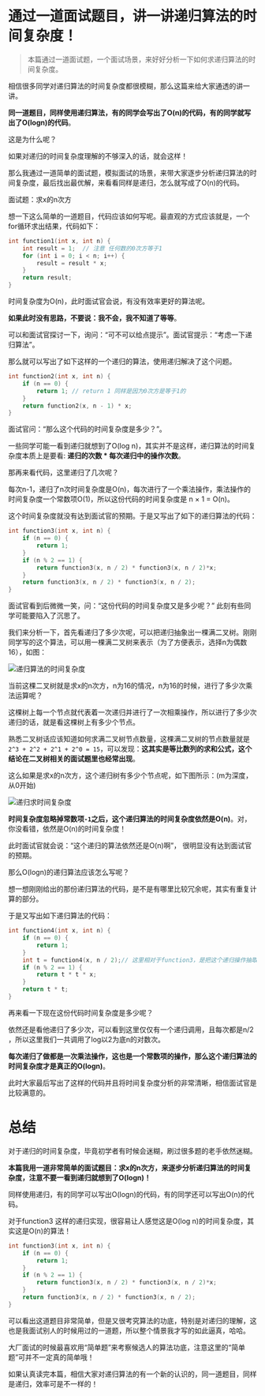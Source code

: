 
# 通过一道面试题目，讲一讲递归算法的时间复杂度！

> 本篇通过一道面试题，一个面试场景，来好好分析一下如何求递归算法的时间复杂度。

相信很多同学对递归算法的时间复杂度都很模糊，那么这篇来给大家通透的讲一讲。

**同一道题目，同样使用递归算法，有的同学会写出了O(n)的代码，有的同学就写出了O(logn)的代码**。

这是为什么呢？

如果对递归的时间复杂度理解的不够深入的话，就会这样！

那么我通过一道简单的面试题，模拟面试的场景，来带大家逐步分析递归算法的时间复杂度，最后找出最优解，来看看同样是递归，怎么就写成了O(n)的代码。

面试题：求x的n次方

想一下这么简单的一道题目，代码应该如何写呢。最直观的方式应该就是，一个for循环求出结果，代码如下：

```CPP
int function1(int x, int n) {
    int result = 1;  // 注意 任何数的0次方等于1
    for (int i = 0; i < n; i++) {
        result = result * x;
    }
    return result;
}
```
时间复杂度为O(n)，此时面试官会说，有没有效率更好的算法呢。

**如果此时没有思路，不要说：我不会，我不知道了等等**。

可以和面试官探讨一下，询问：“可不可以给点提示”。面试官提示：“考虑一下递归算法”。

那么就可以写出了如下这样的一个递归的算法，使用递归解决了这个问题。

```CPP
int function2(int x, int n) {
    if (n == 0) {
        return 1; // return 1 同样是因为0次方是等于1的
    }
    return function2(x, n - 1) * x;
}
```
面试官问：“那么这个代码的时间复杂度是多少？”。

一些同学可能一看到递归就想到了O(log n)，其实并不是这样，递归算法的时间复杂度本质上是要看: **递归的次数 * 每次递归中的操作次数**。

那再来看代码，这里递归了几次呢？

每次n-1，递归了n次时间复杂度是O(n)，每次进行了一个乘法操作，乘法操作的时间复杂度一个常数项O(1)，所以这份代码的时间复杂度是 n × 1 = O(n)。

这个时间复杂度就没有达到面试官的预期。于是又写出了如下的递归算法的代码：

```CPP
int function3(int x, int n) {
    if (n == 0) {
        return 1;
    }
    if (n % 2 == 1) {
        return function3(x, n / 2) * function3(x, n / 2)*x;
    }
    return function3(x, n / 2) * function3(x, n / 2);
}

```

面试官看到后微微一笑，问：“这份代码的时间复杂度又是多少呢？” 此刻有些同学可能要陷入了沉思了。

我们来分析一下，首先看递归了多少次呢，可以把递归抽象出一棵满二叉树。刚刚同学写的这个算法，可以用一棵满二叉树来表示（为了方便表示，选择n为偶数16），如图：

![递归算法的时间复杂度](https://img-blog.csdnimg.cn/20201209193909426.png)

当前这棵二叉树就是求x的n次方，n为16的情况，n为16的时候，进行了多少次乘法运算呢？

这棵树上每一个节点就代表着一次递归并进行了一次相乘操作，所以进行了多少次递归的话，就是看这棵树上有多少个节点。

熟悉二叉树话应该知道如何求满二叉树节点数量，这棵满二叉树的节点数量就是`2^3 + 2^2 + 2^1 + 2^0 = 15`，可以发现：**这其实是等比数列的求和公式，这个结论在二叉树相关的面试题里也经常出现**。

这么如果是求x的n次方，这个递归树有多少个节点呢，如下图所示：(m为深度，从0开始)

![递归求时间复杂度](https://img-blog.csdnimg.cn/20200728195531892.png)

**时间复杂度忽略掉常数项`-1`之后，这个递归算法的时间复杂度依然是O(n)**。对，你没看错，依然是O(n)的时间复杂度！

此时面试官就会说：“这个递归的算法依然还是O(n)啊”， 很明显没有达到面试官的预期。

那么O(logn)的递归算法应该怎么写呢？

想一想刚刚给出的那份递归算法的代码，是不是有哪里比较冗余呢，其实有重复计算的部分。

于是又写出如下递归算法的代码：

```CPP
int function4(int x, int n) {
    if (n == 0) {
        return 1;
    }
    int t = function4(x, n / 2);// 这里相对于function3，是把这个递归操作抽取出来
    if (n % 2 == 1) {
        return t * t * x;
    }
    return t * t;
}
```

再来看一下现在这份代码时间复杂度是多少呢？

依然还是看他递归了多少次，可以看到这里仅仅有一个递归调用，且每次都是n/2 ，所以这里我们一共调用了log以2为底n的对数次。

**每次递归了做都是一次乘法操作，这也是一个常数项的操作，那么这个递归算法的时间复杂度才是真正的O(logn)**。

此时大家最后写出了这样的代码并且将时间复杂度分析的非常清晰，相信面试官是比较满意的。

# 总结

对于递归的时间复杂度，毕竟初学者有时候会迷糊，刷过很多题的老手依然迷糊。

**本篇我用一道非常简单的面试题目：求x的n次方，来逐步分析递归算法的时间复杂度，注意不要一看到递归就想到了O(logn)！**

同样使用递归，有的同学可以写出O(logn)的代码，有的同学还可以写出O(n)的代码。

对于function3 这样的递归实现，很容易让人感觉这是O(log n)的时间复杂度，其实这是O(n)的算法！

```CPP
int function3(int x, int n) {
    if (n == 0) {
        return 1;
    }
    if (n % 2 == 1) {
        return function3(x, n / 2) * function3(x, n / 2)*x;
    }
    return function3(x, n / 2) * function3(x, n / 2);
}
```
可以看出这道题目非常简单，但是又很考究算法的功底，特别是对递归的理解，这也是我面试别人的时候用过的一道题，所以整个情景我才写的如此逼真，哈哈。

大厂面试的时候最喜欢用“简单题”来考察候选人的算法功底，注意这里的“简单题”可并不一定真的简单哦！

如果认真读完本篇，相信大家对递归算法的有一个新的认识的，同一道题目，同样是递归，效率可是不一样的！




